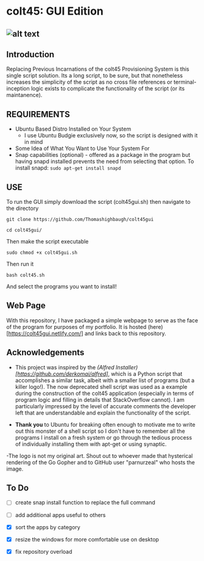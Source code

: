# colt45: GUI Edition

![alt text](https://raw.githubusercontent.com/parnurzeal/gorequest/gh-pages/images/Gopher_GoRequest_400x300.jpg "colt45: Get Some")
---
## Introduction
Replacing Previous Incarnations of the colt45 Provisioning System is this single script solution. Its a long script, to be sure, but that nonetheless increases the simplicity of the script as no cross file references or terminal-inception logic exists to complicate the functionality of the script (or its maintanence). 


## REQUIREMENTS

- Ubuntu Based Distro Installed on Your System 
  - I use Ubuntu Budgie exclusively now, so the script is designed with it in mind
- Some Idea of What You Want to Use Your System For
- Snap capabilities (optional) - offered as a package in the program but having snapd installed prevents the need from selecting that option. To install snapd:
    ``sudo apt-get install snapd`` 

## USE 

To run the GUI simply download the script (colt45gui.sh) then navigate to the directory 
```
git clone https://github.com/Thomashighbaugh/colt45gui

cd colt45gui/
```

Then make the script executable

`sudo chmod +x colt45gui.sh`

Then run it 

`bash colt45.sh` 

And select the programs you want to install!

## Web Page
With this repository, I have packaged a simple webpage to serve as the face of the program for purposes of my portfolio. It is hosted (here)[https://colt45gui.netlify.com/] and links back to this repository.

## Acknowledgements

- This project was inspired by the _(Alfred Installer)[https://github.com/derkomai/alfred]_, which is a Python script that accomplishes a similar task, albeit with a smaller list of programs (but a killer logo!). The now deprecated shell script was used as a example during the construction of the colt45 application (especially in terms of program logic and filling in details that StackOverflow cannot). I am particularly impressed by the level of accurate comments the developer left that are understandable and explain the functionality of the script.  

- **Thank you** to Ubuntu for breaking often enough to motivate me to write out this monster of a shell script so I don't have to remember all the programs I install on a fresh system or go through the tedious process of individually installing them with apt-get or using synaptic. 

-The logo is not my original art. Shout out to whoever made that hysterical rendering of the Go Gopher and to GitHub user "parnurzeal" who hosts the image.

## To Do 
- [ ] create snap install function to replace the full command
- [ ] add additional apps useful to others
- [x] sort the apps by category
- [x] resize the windows for more comfortable use on desktop
- [x] fix repository overload

